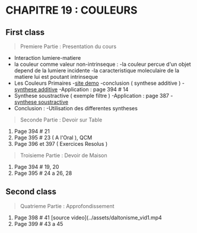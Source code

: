 # CHAPITRE 19 : COULEURS

## First class

> Premiere  Partie : Presentation du cours

* Interaction lumiere-matiere
* la couleur comme valeur non-intrinseque :
    -la couleur percue d'un objet depend de la lumiere incidente
    -la caracteristique moleculaire de la matiere lui est poutant intrinseque
* Les Couleurs Primaires
    -[site demo](https://phet.colorado.edu/sims/html/color-vision/latest/color-vision_en.html)
    -conclusion ( synthese additive )
    -[synthese additive](../assets/synthese-additive1.png)
    -Application : page 394 # 14
* Synthese soustractive ( exemple filtre )
    -Application : page 387
    -[synthese soustractive](../assets/synthese_soustractive.png)
* Conclusion :
    -Utilisation des differentes syntheses

> Seconde Partie : Devoir sur Table

1) Page 394 # 21
2) Page 395 # 23 ( A l'Oral ), QCM
3) Page 396 et 397 ( Exercices Resolus )

> Troisieme Partie : Devoir de Maison

1) Page 394 # 19, 20
2) Page 395 # 24 a 26, 28

## Second class

> Quatrieme Partie : Approfondissement

1) Page 398 # 41 [source video](../assets/daltonisme_vid1.mp4
2) Page 399 # 43 a 45
